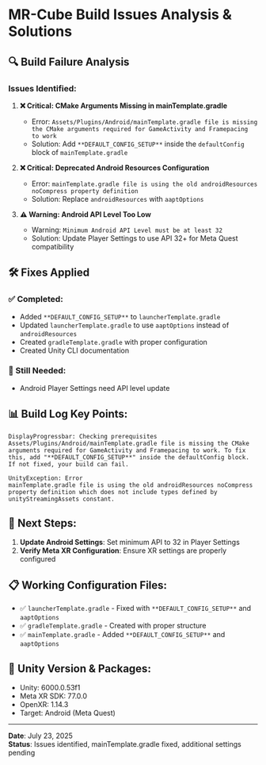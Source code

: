 # MR-Cube Build Issues Analysis & Solutions

## 🔍 Build Failure Analysis

### Issues Identified:

1. **❌ Critical: CMake Arguments Missing in mainTemplate.gradle**
   - Error: `Assets/Plugins/Android/mainTemplate.gradle file is missing the CMake arguments required for GameActivity and Framepacing to work`
   - Solution: Add `**DEFAULT_CONFIG_SETUP**` inside the `defaultConfig` block of `mainTemplate.gradle`

2. **❌ Critical: Deprecated Android Resources Configuration**
   - Error: `mainTemplate.gradle file is using the old androidResources noCompress property definition`
   - Solution: Replace `androidResources` with `aaptOptions`

3. **⚠️ Warning: Android API Level Too Low**
   - Warning: `Minimum Android API Level must be at least 32`
   - Solution: Update Player Settings to use API 32+ for Meta Quest compatibility

## 🛠️ Fixes Applied

### ✅ Completed:
- Added `**DEFAULT_CONFIG_SETUP**` to `launcherTemplate.gradle`
- Updated `launcherTemplate.gradle` to use `aaptOptions` instead of `androidResources`
- Created `gradleTemplate.gradle` with proper configuration
- Created Unity CLI documentation

### 🔄 Still Needed:
- Android Player Settings need API level update

## 📊 Build Log Key Points:

```
DisplayProgressbar: Checking prerequisites
Assets/Plugins/Android/mainTemplate.gradle file is missing the CMake arguments required for GameActivity and Framepacing to work. To fix this, add "**DEFAULT_CONFIG_SETUP**" inside the defaultConfig block. If not fixed, your build can fail.

UnityException: Error
mainTemplate.gradle file is using the old androidResources noCompress property definition which does not include types defined by unityStreamingAssets constant.
```

## 🎯 Next Steps:

1. **Update Android Settings**: Set minimum API to 32 in Player Settings
2. **Verify Meta XR Configuration**: Ensure XR settings are properly configured

## 📋 Working Configuration Files:

- ✅ `launcherTemplate.gradle` - Fixed with `**DEFAULT_CONFIG_SETUP**` and `aaptOptions`
- ✅ `gradleTemplate.gradle` - Created with proper structure
- ✅ `mainTemplate.gradle` - Added `**DEFAULT_CONFIG_SETUP**` and `aaptOptions`

## 🔧 Unity Version & Packages:

- Unity: 6000.0.53f1
- Meta XR SDK: 77.0.0
- OpenXR: 1.14.3
- Target: Android (Meta Quest)

---

**Date**: July 23, 2025  
**Status**: Issues identified, mainTemplate.gradle fixed, additional settings pending
